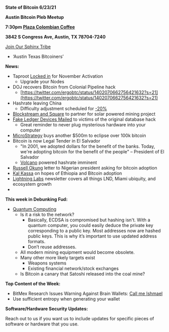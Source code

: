 **State of Bitcoin 6/23/21**

**Austin Bitcoin Pleb Meetup**

**7:30pm [Plaza Colombian Coffee](https://www.plazacolombiancoffee.com/)**

**3842 S Congress Ave, Austin, TX 78704-7240**

[Join Our Sphinx Tribe](https://tribes.sphinx.chat/t/austintexasbitcoiners)



*   ‘Austin Texas Bitcoiners’

**News:**



*   Taproot [Locked in](https://taproot.watch/) for November Activation
    *   Upgrade your Nodes
*   DOJ recovers Bitcoin from Colonial Pipeline hack 
    *   [https://twitter.com/ergobtc/status/1402070662756421632?s=21](https://twitter.com/ergobtc/status/1402070662756421632?s=21)
*   Hashrate leaving China
    *   Difficulty adjustment scheduled for [-20%](https://bitcoin.clarkmoody.com/dashboard/)
*   [Blockstream and Square](https://blockstream.com/2021/06/05/en-blockstream-and-square-inc-join-forces-for-solar-powered-bitcoin-mining/) to partner for solar powered mining project
*   [Fake Ledger Devices Mailed](https://bitcoinmagazine.com/technical/ledger-hack-victim-scam-details) to victims of the original database hack
    *   Great reminder to never plug mysterious hardware into your computer
*   [MicroStrategy](https://twitter.com/michael_saylor/status/1406946140344442882) buys another $500m to eclipse over 100k bitcoin 
*   Bitcoin is now Legal Tender in El Salvador
    *   "In 2001, we adopted dollars for the benefit of the banks. Today, we're adopting bitcoin for the benefit of the people" – President of El Salvador
    *   [Volcano](https://twitter.com/nayibbukele/status/1402680890057166858) powered hashrate imminent
*   [Russell Okung](https://bitcoinmagazine.com/culture/bitcoin-letter-to-nigeria-government) letter to Nigerian president asking for bitcoin adoption
*   [Kal Kassa](https://bitcoinmagazine.com/culture/the-marathon-ethiopia-and-bitcoin) on hopes of Ethiopia and Bitcoin adoption
*   [Lightning Labs](https://lightninglabs.substack.com/p/lightning-ubiquity-and-the-united) newsletter covers all things LND, Miami ubiquity, and ecosystem growth
*   

**This week in Debunking Fud:**



*   [Quantum Computing](https://endthefud.org/)
    *   Is it a risk to the network?
        *   Basically, ECDSA is compromised but hashing isn't. With a quantum computer, you could easily deduce the private key corresponding to a public key. Most addresses now are hashed public keys. This is why it’s important to use updated address formats.
        *   Don’t reuse addresses.
    *   All modern mining equipment would become obsolete.
    *   Many other more likely targets exist
        *   Weapons systems
        *   Existing financial network/stock exchanges
    *   Is Bitcoin a canary that Satoshi released into the coal mine?

**Top Content of the Week:**



*   BitMex Research Issues Warning Against Brain Wallets: [Call me Ishmael](https://blog.bitmex.com/call-me-ishmael/) 
*   Use sufficient entropy when generating your wallet

**Software/Hardware Security Updates:**

Reach out to us if you want us to include updates for specific pieces of software or hardware that you use.
